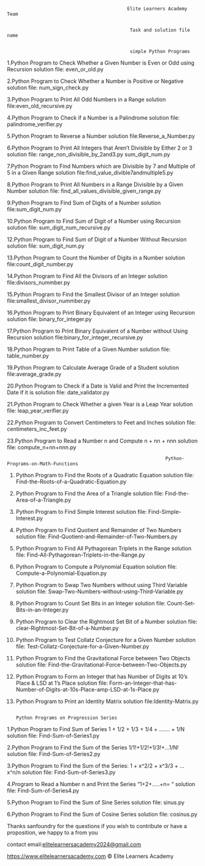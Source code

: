                                                 Elite Learners Academy Team


                                                 Task and solution file name

                                                 
                                                 simple Python Programs
                                                 
                                                                  
                                                  
                                                                                         
1.Python Program to Check Whether a Given Number is Even or Odd using Recursion
solution file:  even_or_old.py
            
2.Python Program to Check Whether a Number is Positive or Negative
solution file: num_sign_check.py

3.Python Program to Print All Odd Numbers in a Range
solution file:even_old_recursive.py

4.Python Program to Check if a Number is a Palindrome
solution file:  palindrome_verifier.py

5.Python Program to Reverse a Number
solution file:Reverse_a_Number.py

6.Python Program to Print All Integers that Aren’t Divisible by Either 2 or 3
solution file: range_non_divisible_by_2and3.py  sum_digit_num.py

7.Python Program to Find Numbers which are Divisible by 7 and Multiple of 5 in a Given Range
solution file:find_value_divible7andmultiple5.py

8.Python Program to Print All Numbers in a Range Divisible by a Given Number
solution file: find_all_values_divisible_given_range.py

9.Python Program to Find Sum of Digits of a Number
solution file:sum_digit_num.py

10.Python Program to Find Sum of Digit of a Number using Recursion
solution file: sum_digit_num_recursive.py

12.Python Program to Find Sum of Digit of a Number Without Recursion
solution file: sum_digit_num.py

13.Python Program to Count the Number of Digits in a Number
solution file:count_digit_number.py

14.Python Program to Find All the Divisors of an Integer
solution file:divisors_nummber.py

15.Python Program to Find the Smallest Divisor of an Integer
solution file:smallest_divisor_nummber.py

16.Python Program to Print Binary Equivalent of an Integer using Recursion
solution file: binary_for_integer.py

17.Python Program to Print Binary Equivalent of a Number without Using Recursion
solution file:binary_for_integer_recursive.py

18.Python Program to Print Table of a Given Number
solution file:  table_number.py

19.Python Program to Calculate Average Grade of a Student
solution file:average_grade.py

20.Python Program to Check if a Date is Valid and Print the Incremented Date if it is
solution file:  date_validator.py 

21.Python Program to Check Whether a given Year is a Leap Year
solution file: leap_year_verifier.py

22.Python Program to Convert Centimeters to Feet and Inches
solution file: centimeters_inc_feet.py 

23.Python Program to Read a Number n and Compute n + nn + nnn
solution file: compute_n+nn+nnn.py



                                                              Python-Programs-on-Math-Functions
1. Python Program to Find the Roots of a Quadratic Equation
solution file: Find-the-Roots-of-a-Quadratic-Equation.py

2. Python Program to Find the Area of a Triangle
solution file: Find-the-Area-of-a-Triangle.py

3. Python Program to Find Simple Interest
solution file: Find-Simple-Interest.py

4. Python Program to Find Quotient and Remainder of Two Numbers
solution file: Find-Quotient-and-Remainder-of-Two-Numbers.py

5. Python Program to Find All Pythagorean Triplets in the Range
solution file: Find-All-Pythagorean-Triplets-in-the-Range.py

6. Python Program to Compute a Polynomial Equation
solution file:  Compute-a-Polynomial-Equation.py

7. Python Program to Swap Two Numbers without using Third Variable
solution file: Swap-Two-Numbers-without-using-Third-Variable.py

8. Python Program to Count Set Bits in an Integer
solution file: Count-Set-Bits-in-an-Integer.py

9. Python Program to Clear the Rightmost Set Bit of a Number
solution file:  clear-Rightmost-Set-Bit-of-a-Number.py

10. Python Program to Test Collatz Conjecture for a Given Number
solution file: Test-Collatz-Conjecture-for-a-Given-Number.py

11. Python Program to Find the Gravitational Force between Two Objects
solution file: Find-the-Gravitational-Force-between-Two-Objects.py

12.  Python Program to Form an Integer that has Number of Digits at 10’s Place &amp; LSD at 1’s Place
solution file: Form-an-Integer-that-has-Number-of-Digits-at-10s-Place-amp-LSD-at-1s-Place.py

13.  Python Program to Print an Identity Matrix
solution file:Identity-Matrix.py

                                                                                             Python Programs on Progression Series

1.Python Program to Find Sum of Series 1 + 1/2 + 1/3 + 1/4 + ……. + 1/N
solution file: Find-Sum-of-Series1.py

2.Python Program to Find the Sum of the Series 1/1!+1/2!+1/3!+…1/N!
solution file: Find-Sum-of-Series2.py

3.Python Program to Find the Sum of the Series: 1 + x^2/2 + x^3/3 + … x^n/n
solution file:  Find-Sum-of-Series3.py

4.Program to Read a Number n and Print the Series “1+2+…..+n= “
solution file: Find-Sum-of-Series4.py

5.Python Program to Find the Sum of Sine Series
solution file: sinus.py

6.Python Program to Find the Sum of Cosine Series
solution file: cosinus.py


Thanks sanfoundry for the questions
if you wish to contribute  or have a proposition, we happy to a from you 

contact email:elitelearnersacademy2024@gmail.com

https://www.elitelearnersacademy.com
© Elite Learners  Academy
